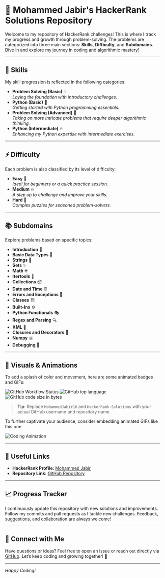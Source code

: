 # 🚀 Mohammed Jabir's HackerRank Solutions Repository

Welcome to my repository of HackerRank challenges! This is where I track my progress and growth through problem-solving. The problems are categorized into three main sections: **Skills**, **Difficulty**, and **Subdomains**. Dive in and explore my journey in coding and algorithmic mastery! 

---

## 🎯 Skills
My skill progression is reflected in the following categories:
- **Problem Solving (Basic)** 💡  
  _Laying the foundation with introductory challenges._
- **Python (Basic)** 🐍  
  _Getting started with Python programming essentials._
- **Problem Solving (Advanced)** 🚀  
  _Taking on more intricate problems that require deeper algorithmic thinking._
- **Python (Intermediate)** 🔥  
  _Enhancing my Python expertise with intermediate exercises._

---

## ⚡ Difficulty
Each problem is also classified by its level of difficulty:
- **Easy** 🌟  
  _Ideal for beginners or a quick practice session._
- **Medium** 🔥  
  _A step up to challenge and improve your skills._
- **Hard** 💎  
  _Complex puzzles for seasoned problem-solvers._

---

## 📚 Subdomains
Explore problems based on specific topics:
- **Introduction** 👋  
- **Basic Data Types** 🔢  
- **Strings** 💬  
- **Sets** ✨  
- **Math** ➕  
- **Itertools** 🔄  
- **Collections** 📦  
- **Date and Time** ⏰  
- **Errors and Exceptions** 🚧  
- **Classes** 🏗️  
- **Built-Ins** ⚙️  
- **Python Functionals** 🎭  
- **Regex and Parsing** 🔍  
- **XML** 📰  
- **Closures and Decorators** 🔐  
- **Numpy** 📊  
- **Debugging** 🐞  

---

## 🎨 Visuals & Animations
To add a splash of color and movement, here are some animated badges and GIFs:

![GitHub Workflow Status](https://img.shields.io/github/actions/workflow/status/USERNAME/REPOSITORY/ci.yml?style=for-the-badge)
![GitHub top language](https://img.shields.io/github/languages/top/USERNAME/REPOSITORY?style=for-the-badge)
![GitHub code size in bytes](https://img.shields.io/github/languages/code-size/USERNAME/REPOSITORY?style=for-the-badge)

> **Tip:** Replace `MohammedJabir18` and `HackerRank-Solutions` with your actual GitHub username and repository name.

To further captivate your audience, consider embedding animated GIFs like this one:

![Coding Animation](https://media.giphy.com/media/3o7buirYcmV5nSwIRW/giphy.gif)

---

## 🔗 Useful Links
- **HackerRank Profile:** [Mohammed Jabir](https://www.hackerrank.com/profile/mohammedjabir__)
- **Repository Link:** [GitHub Repository](https://github.com/MohammedJabir18/HackerRank-Solutions.git)

---

## 📈 Progress Tracker
I continuously update this repository with new solutions and improvements. Follow my commits and pull requests as I tackle new challenges. Feedback, suggestions, and collaboration are always welcome!

---

## 💬 Connect with Me
Have questions or ideas? Feel free to open an issue or reach out directly via [GitHub](https://github.com/MohammedJabir18). Let’s keep coding and growing together! 🎉

---

*Happy Coding!*
